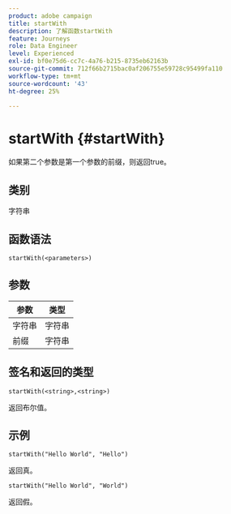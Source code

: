 ```yaml
---
product: adobe campaign
title: startWith
description: 了解函数startWith
feature: Journeys
role: Data Engineer
level: Experienced
exl-id: bf0e75d6-cc7c-4a76-b215-8735eb62163b
source-git-commit: 712f66b2715bac0af206755e59728c95499fa110
workflow-type: tm+mt
source-wordcount: '43'
ht-degree: 25%

---
```


# startWith {#startWith}

如果第二个参数是第一个参数的前缀，则返回true。

## 类别

字符串

## 函数语法

`startWith(<parameters>)`

## 参数

| 参数 | 类型 |
|-------------|--------|
| 字符串 | 字符串 |
| 前缀 | 字符串 |

## 签名和返回的类型

`startWith(<string>,<string>)`

返回布尔值。

## 示例

`startWith("Hello World", "Hello")`

返回真。

`startWith("Hello World", "World")`

返回假。
